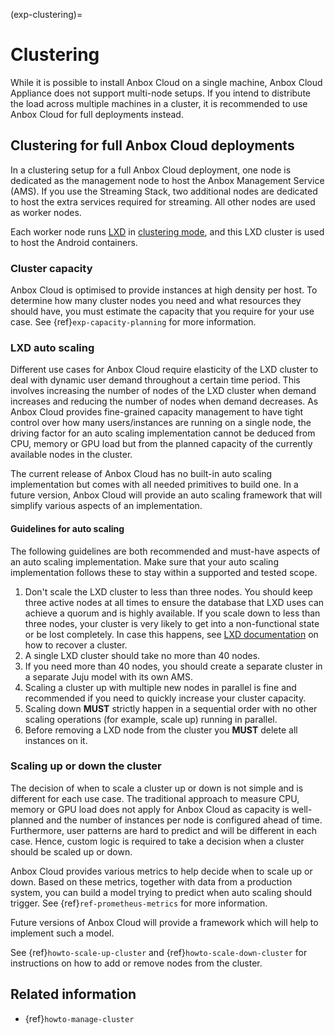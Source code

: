 (exp-clustering)=
# Clustering

While it is possible to install Anbox Cloud on a single machine, Anbox Cloud Appliance does not support multi-node setups. If you intend to distribute the load across multiple machines in a cluster, it is recommended to use Anbox Cloud for full deployments instead.

## Clustering for full Anbox Cloud deployments

In a clustering setup for a full Anbox Cloud deployment, one node is dedicated as the management node to host the Anbox Management Service (AMS). If you use the Streaming Stack, two additional nodes are dedicated to host the extra services required for streaming. All other nodes are used as worker nodes.

Each worker node runs [LXD](https://ubuntu.com/lxd) in [clustering mode](https://documentation.ubuntu.com/lxd/en/latest/clustering/), and this LXD cluster is used to host the Android containers.

### Cluster capacity

Anbox Cloud is optimised to provide instances at high density per host. To determine how many cluster nodes you need and what resources they should have, you must estimate the capacity that you require for your use case. See {ref}`exp-capacity-planning` for more information.

### LXD auto scaling

Different use cases for Anbox Cloud require elasticity of the LXD cluster to deal with dynamic user demand throughout a certain time period. This involves increasing the number of nodes of the LXD cluster when demand increases and reducing the number of nodes when demand decreases. As Anbox Cloud provides fine-grained capacity management to have tight control over how many users/instances are running on a single node, the driving factor for an auto scaling implementation cannot be deduced from CPU, memory or GPU load but from the planned capacity of the currently available nodes in the cluster.

The current release of Anbox Cloud has no built-in auto scaling implementation but comes with all needed primitives to build one. In a future version, Anbox Cloud will provide an auto scaling framework that will simplify various aspects of an implementation.

#### Guidelines for auto scaling

The following guidelines are both recommended and must-have aspects of an auto scaling implementation. Make sure that your auto scaling implementation follows these to stay within a supported and tested scope.

1. Don't scale the LXD cluster to less than three nodes. You should keep three active nodes at all times to ensure the database that LXD uses can achieve a quorum and is highly available. If you scale down to less than three nodes, your cluster is very likely to get into a non-functional state or be lost completely. In case this happens, see [LXD documentation](https://documentation.ubuntu.com/lxd/en/latest/howto/cluster_recover/) on how to recover a cluster.
1. A single LXD cluster should take no more than 40 nodes.
1. If you need more than 40 nodes, you should create a separate cluster in a separate Juju model with its own AMS.
1. Scaling a cluster up with multiple new nodes in parallel is fine and recommended if you need to quickly increase your cluster capacity.
1. Scaling down **MUST** strictly happen in a sequential order with no other scaling operations (for example, scale up) running in parallel.
1. Before removing a LXD node from the cluster you **MUST** delete all instances on it.

### Scaling up or down the cluster

The decision of when to scale a cluster up or down is not simple and is different for each use case. The traditional approach to measure CPU, memory or GPU load does not apply for Anbox Cloud as capacity is well-planned and the number of instances per node is configured ahead of time. Furthermore, user patterns are hard to predict and will be different in each case. Hence, custom logic is required to take a decision when a cluster should be scaled up or down.

Anbox Cloud provides various metrics to help decide when to scale up or down. Based on these metrics, together with data from a production system, you can build a model trying to predict when auto scaling should trigger. See {ref}`ref-prometheus-metrics` for more information.

Future versions of Anbox Cloud will provide a framework which will help to implement such a model.

See {ref}`howto-scale-up-cluster` and {ref}`howto-scale-down-cluster` for instructions on how to add or remove nodes from the cluster.

## Related information

* {ref}`howto-manage-cluster`
